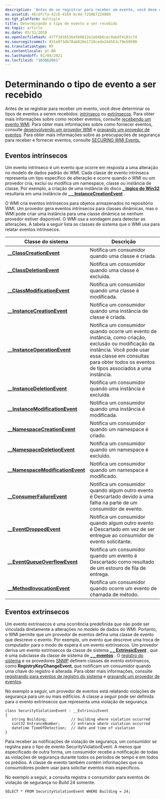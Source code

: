```yaml
---
description: 'Antes de se registrar para receber um evento, você deve determinar os tipos de eventos a serem recebidos: intrínseco ou extrínsecos.'
ms.assetid: 46cdfcfa-42c6-4169-bc4d-725867224889
ms.tgt_platform: multiple
title: Determinando o tipo de evento a ser recebido
ms.topic: article
ms.date: 05/31/2018
ms.openlocfilehash: 477f3d10536e5b0622e1e64b6cec9abdf4183c7d
ms.sourcegitcommit: 831e8f3db78ab820e1710cede244553c70e50500
ms.translationtype: MT
ms.contentlocale: pt-BR
ms.lasthandoff: 01/08/2021
ms.locfileid: "103662661"
---
```

# <a name="determining-the-type-of-event-to-receive"></a>Determinando o tipo de evento a ser recebido

Antes de se registrar para receber um evento, você deve determinar os tipos de eventos a serem recebidos: [intrínseco](#intrinsic-events) ou [extrínsecos](#extrinsic-events). Para obter mais informações sobre como receber eventos, consulte [recebendo um evento WMI](receiving-a-wmi-event.md). Para obter mais informações sobre como fornecer eventos, consulte [desenvolvendo um provedor WMI](developing-a-wmi-provider.md) e [gravando um provedor de eventos](writing-an-event-provider.md). Para obter mais informações sobre as preocupações de segurança para receber e fornecer eventos, consulte [SECURING WMI Events.](securing-wmi-events.md)

## <a name="intrinsic-events"></a>Eventos intrínsecos

Um evento intrínseco é um evento que ocorre em resposta a uma alteração no modelo de dados padrão do WMI. Cada classe de evento intrínseca representa um tipo específico de alteração e ocorre quando o WMI ou um provedor cria, exclui ou modifica um namespace, classe ou instância de classe. Por exemplo, a criação de uma instância do disco [**\_ lógico do Win32**](/windows/desktop/CIMWin32Prov/win32-logicaldisk) resultaria em uma instância de [**\_ \_ InstanceCreationEvent**](--instancecreationevent.md) .

O WMI cria eventos intrínsecos para objetos armazenados no repositório WMI. Um provedor gera eventos intrínsecos para classes dinâmicas, mas o WMI pode criar uma instância para uma classe dinâmica se nenhum provedor estiver disponível. O WMI usa a sondagem para detectar as alterações. A tabela a seguir lista as classes de sistema que o WMI usa para relatar eventos intrínsecos.



| Classe do sistema                                                           | Descrição                                                                                                                                                                                             |
|------------------------------------------------------------------------|---------------------------------------------------------------------------------------------------------------------------------------------------------------------------------------------------------|
| [**\_\_ClassCreationEvent**](--classcreationevent.md)                 | Notifica um consumidor quando uma classe é criada.                                                                                                                                                            |
| [**\_\_ClassDeletionEvent**](--classdeletionevent.md)                 | Notifica um consumidor quando uma classe é excluída.                                                                                                                                                            |
| [**\_\_ClassModificationEvent**](--classmodificationevent.md)         | Notifica um consumidor quando uma classe é modificada.                                                                                                                                                           |
| [**\_\_InstanceCreationEvent**](--instancecreationevent.md)           | Notifica um consumidor quando uma instância de classe é criada.                                                                                                                                                   |
| [**\_\_InstanceOperationEvent**](--instanceoperationevent.md)         | Notifica um consumidor quando ocorre um evento de instância, como criação, exclusão ou modificação da instância. Você pode usar essa classe em consultas para obter todos os eventos de tipos associados a uma instância. |
| [**\_\_InstanceDeletionEvent**](--instancedeletionevent.md)           | Notifica um consumidor quando uma instância é excluída.                                                                                                                                                        |
| [**\_\_InstanceModificationEvent**](--instancemodificationevent.md)   | Notifica um consumidor quando uma instância é modificada.                                                                                                                                                       |
| [**\_\_NamespaceCreationEvent**](--namespacecreationevent.md)         | Notifica um consumidor quando um namespace é criado.                                                                                                                                                        |
| [**\_\_NamespaceDeletionEvent**](--namespacedeletionevent.md)         | Notifica um consumidor quando um namespace é excluído.                                                                                                                                                        |
| [**\_\_NamespaceModificationEvent**](--namespacemodificationevent.md) | Notifica um consumidor quando um namespace é modificado.                                                                                                                                                       |
| [**\_\_ConsumerFailureEvent**](--consumerfailureevent.md)             | Notifica um consumidor quando algum outro evento é Descartado devido a uma falha na parte de um consumidor de evento.                                                                                                 |
| [**\_\_EventDroppedEvent**](--eventdroppedevent.md)                   | Notifica um consumidor quando algum outro evento é Descartado em vez de ser entregue ao consumidor de evento solicitante.                                                                                       |
| [**\_\_EventQueueOverflowEvent**](--eventqueueoverflowevent.md)       | Notifica um consumidor quando um evento é Descartado como resultado de um estouro de fila de entrega.                                                                                                                  |
| [**\_\_MethodInvocationEvent**](--methodinvocationevent.md)           | Notifica um consumidor quando ocorre um evento de chamada de método.                                                                                                                                                    |



 

## <a name="extrinsic-events"></a>Eventos extrínsecos

Um evento extrínsecos é uma ocorrência predefinida que não pode ser vinculada diretamente a alterações no modelo de dados do WMI. Portanto, o WMI permite que um provedor de eventos defina uma classe de evento que descreve o evento. Por exemplo, um evento que descreve uma troca de computador para o modo de espera é um evento extrínsecos. Um provedor deriva um evento extrínsecos da classe de sistema [**\_ \_ ExtrinsicEvent**](--extrinsicevent.md) , que é uma subclasse da classe de sistema de [**\_ \_ eventos**](--event.md) . O [registro do sistema](/previous-versions/windows/desktop/regprov/system-registry-provider) e os provedores [SNMP](snmp-provider.md) definem classes de evento extrínsecos, como **RegistryKeyChangeEvent**, que notificam um consumidor quando uma chave do registro é alterada. Para obter mais informações, consulte [registrando para eventos de registro do sistema](registering-for-system-registry-events.md) e [gravando um provedor de eventos](writing-an-event-provider.md).

No exemplo a seguir, um provedor de eventos está relatando violações de segurança para um ou mais edifícios. A classe a seguir pode ser definida para o evento extrínsecos que representa uma violação de segurança.

``` syntax
class SecurityViolationEvent : __ExtrinsicEvent
{
   string Building;           // building where violation occurred
   sint32 EntranceNumber;     // entrance where violation occurred
   datetime TimeOfDetection;  // date and time of violation
}
```

Para receber as notificações de violação de segurança, um consumidor se registra para o tipo de evento SecurityViolationEvent. A menos que especificado de outra forma, um consumidor recebe a notificação de todas as violações de segurança durante todos os períodos de tempo e em todos os prédios. A classe de evento também contém informações que os consumidores podem usar para solicitar eventos mais específicos.

No exemplo a seguir, a consulta registra o consumidor para eventos de violação de segurança no Build 24 somente.

`SELECT * FROM SecurityViolationEvent WHERE Building = 24;`

 

 
